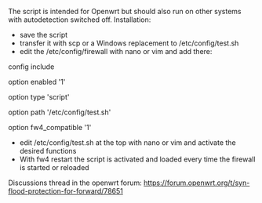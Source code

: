 The script is intended for Openwrt but should also run on other systems with autodetection switched off.
Installation:
- save the script
- transfer it with scp or a Windows replacement to /etc/config/test.sh
- edit the /etc/config/firewall with nano or vim and add there:

config include

option enabled '1'

option type 'script'

option path '/etc/config/test.sh'

option fw4_compatible '1'

- edit /etc/config/test.sh at the top with nano or vim and activate the desired functions
- With fw4 restart the script is activated and loaded every time the firewall is started or reloaded

Discussions thread in the openwrt forum: https://forum.openwrt.org/t/syn-flood-protection-for-forward/78651
